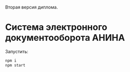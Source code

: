 Вторая версия диплома.

# Система электронного документооборота АНИНА

Запустить:

```bash
npm i
npm start
```
